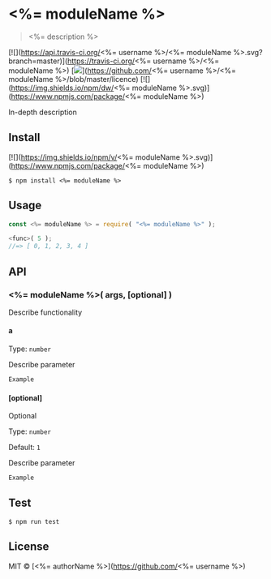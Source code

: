 # <%= moduleName %>

> <%= description %>

[![](https://api.travis-ci.org/<%= username %>/<%= moduleName %>.svg?branch=master)](https://travis-ci.org/<%= username %>/<%= moduleName %>)
[![](https://img.shields.io/badge/license-MIT-green.svg)](https://github.com/<%= username %>/<%= moduleName %>/blob/master/licence)
[![](https://img.shields.io/npm/dw/<%= moduleName %>.svg)](https://www.npmjs.com/package/<%= moduleName %>)

In-depth description

## Install

[![](https://img.shields.io/npm/v/<%= moduleName %>.svg)](https://www.npmjs.com/package/<%= moduleName %>)

```
$ npm install <%= moduleName %>
```

## Usage

```js
const <%= moduleName %> = require( "<%= moduleName %>" );

<func>( 5 );
//=> [ 0, 1, 2, 3, 4 ]
```


## API

### <%= moduleName %>( args, [optional] )

Describe functionality

#### a

Type: `number`

Describe parameter

```js
Example
```

#### [optional]

Optional

Type: `number`

Default: `1`

Describe parameter

```js
Example
```

## Test

```
$ npm run test
```

## License

MIT © [<%= authorName %>](https://github.com/<%= username %>)
